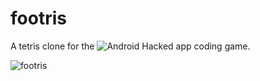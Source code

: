 footris
======

A tetris clone for the ![Android Hacked app coding game](http://www.hackedapp.com/).


![footris](https://github.com/insanum/footris/raw/master/docs/footris.gif)

